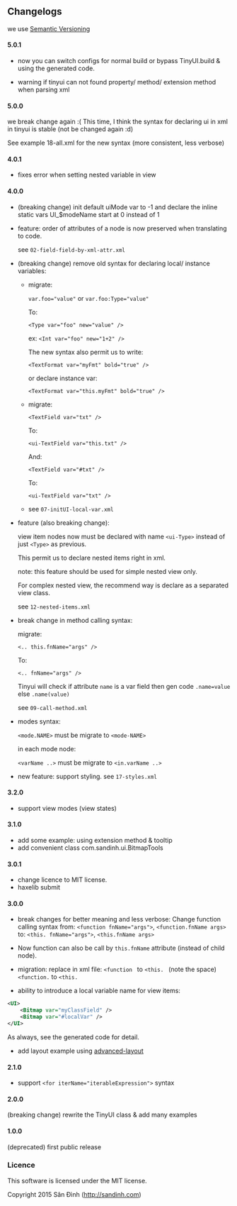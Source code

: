 ## Changelogs
we use [Semantic Versioning](http://semver.org/)

#### 5.0.1
+ now you can switch configs for normal build or bypass TinyUI.build & using the generated code.

+ warning if tinyui can not found property/ method/ extension method when parsing xml

#### 5.0.0
we break change again :(
This time, I think the syntax for declaring ui in xml in tinyui is stable (not be changed again :d)

See example 18-all.xml for the new syntax (more consistent, less verbose)

#### 4.0.1
+ fixes error when setting nested variable in view

#### 4.0.0
+ (breaking change) init default uiMode var to -1 and declare the inline static vars UI_$modeName start at 0 instead of 1

+ feature: order of attributes of a node is now preserved when translating to code.

    see `02-field-field-by-xml-attr.xml`

+ (breaking change) remove old syntax for declaring local/ instance variables:
    
    + migrate:
        
        `var.foo="value"` or `var.foo:Type="value"`
        
        To:
        
        `<Type var="foo" new="value" />`
        
        ex:
        `<Int var="foo" new="1+2" />`
        
        The new syntax also permit us to write:
        
        `<TextFormat var="myFmt" bold="true" />`
        
        or declare instance var:
        
        `<TextFormat var="this.myFmt" bold="true" />`
        
    + migrate:
        
        `<TextField var="txt" />`
        
        To:
        
        `<ui-TextField var="this.txt" />`
        
        And:
        
        `<TextField var="#txt" />`
        
        To:
        
        `<ui-TextField var="txt" />`
        
    + see `07-initUI-local-var.xml`

+ feature (also breaking change):

    view item nodes now must be declared with name `<ui-Type>` instead of just `<Type>` as previous.

    This permit us to declare nested items right in xml.

    note: this feature should be used for simple nested view only.

    For complex nested view, the recommend way is declare as a separated view class.

    see `12-nested-items.xml`
    
+ break change in method calling syntax:
    
    migrate:
    
    `<.. this.fnName="args" />`
    
    To:
    
    `<.. fnName="args" />`
    
    Tinyui will check if attribute `name` is a var field then gen code `.name=value` else `.name(value)`
    
    see `09-call-method.xml`
    
+ modes syntax:

    `<mode.NAME>` must be migrate to `<mode-NAME>`
    
    in each mode node:
    
    `<varName ..>` must be migrate to `<in.varName ..>`

+ new feature: support styling. see `17-styles.xml`

#### 3.2.0
+ support view modes (view states)

#### 3.1.0
+ add some example: using extension method & tooltip
+ add convenient class com.sandinh.ui.BitmapTools

#### 3.0.1
+ change licence to MIT license.
+ haxelib submit

#### 3.0.0
+ break changes for better meaning and less verbose:
Change function calling syntax from:
`<function fnName="args">`, `<function.fnName args>`
to:
`<this. fnName="args">`, `<this.fnName args>`

+ Now function can also be call by `this.fnName` attribute (instead of child node).

+ migration: replace in xml file:
  `<function ` to `<this. ` (note the space)
  `<function.` to `<this.`

+ ability to introduce a local variable name for view items:
```xml
<UI>
    <Bitmap var="myClassField" />
    <Bitmap var="#localVar" />
</UI>
```
As always, see the generated code for detail.

+ add layout example using [advanced-layout](https://github.com/player-03/advanced-layout)

#### 2.1.0
+ support `<for iterName="iterableExpression">` syntax
#### 2.0.0
(breaking change) rewrite the TinyUI class & add many examples
#### 1.0.0
(deprecated) first public release

### Licence
This software is licensed under the MIT license.

Copyright 2015 Sân Đình (http://sandinh.com)

